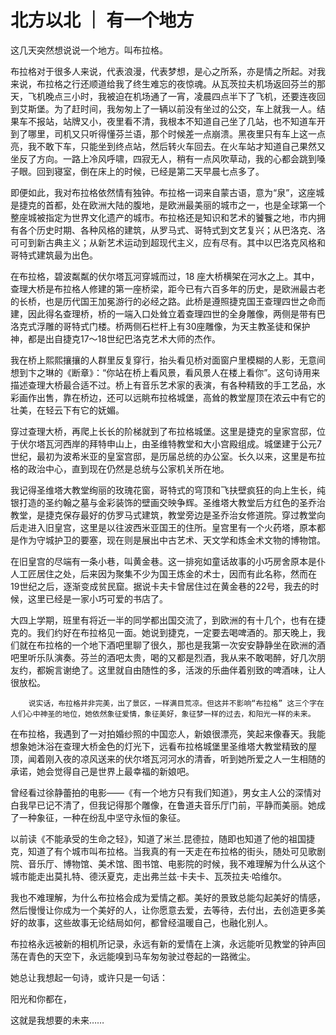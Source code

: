 # 北方以北 ｜ 有一个地方

这几天突然想说说一个地方。叫布拉格。

 

布拉格对于很多人来说，代表浪漫，代表梦想，是心之所系，亦是情之所起。对我来说，布拉格之行还顺道给我了终生难忘的夜惊魂。从瓦茨拉夫机场返回芬兰的那天，飞机晚点三小时，我被迫在机场通了一宵，凌晨四点半下了飞机，还要连夜回到艾斯堡。为了赶时间，我匆匆上了一辆以前没有坐过的公交，车上就我一人。结果车不报站，站牌又小，夜里看不清，我根本不知道自己坐了几站，也不知道车开到了哪里，司机又只听得懂芬兰语，那个时候差一点崩溃。黑夜里只有车上这一点亮，我不敢下车，只能坐到终点站，然后转火车回去。在火车站才知道自己果然又坐反了方向。一路上冷风呼啸，四寂无人，稍有一点风吹草动，我的心都会跳到嗓子眼。回到寝室，倒在床上的时候，已经是第二天早晨七点多了。

 

即便如此，我对布拉格依然情有独钟。布拉格一词来自蒙古语，意为“泉”，这座城是捷克的首都，处在欧洲大陆的腹地，是欧洲最美丽的城市之一，也是全球第一个整座城被指定为世界文化遗产的城市。布拉格还是知识和艺术的饕餮之地，市内拥有各个历史时期、各种风格的建筑，从罗马式、哥特式到文艺复兴；从巴洛克、洛可可到新古典主义；从新艺术运动到超现代主义，应有尽有。其中以巴洛克风格和哥特式建筑最为出色。

 

在布拉格，碧波粼粼的伏尔塔瓦河穿城而过，18 座大桥横架在河水之上。其中，查理大桥是布拉格人修建的第一座桥梁，距今已有六百多年的历史，是欧洲最古老的长桥，也是历代国王加冕游行的必经之路。此桥是遵照捷克国王查理四世之命而建，因此得名查理桥，桥的一端入口处耸立着查理四世的全身雕像，两侧是带有巴洛克式浮雕的哥特式门楼。桥两侧石栏杆上有30座雕像，为天主教圣徒和保护神，都是出自捷克17～18世纪巴洛克艺术大师的杰作。



我在桥上熙熙攘攘的人群里反复穿行，抬头看见桥对面窗户里模糊的人影，无意间想到卞之琳的《断章》：“你站在桥上看风景，看风景人在楼上看你”。这句诗用来描述查理大桥最合适不过。桥上有音乐艺术家的表演，有各种精致的手工艺品，水彩画作出售，靠在桥边，还可以远眺布拉格城堡，高耸的教堂屋顶在浓云中有它的壮美，在轻云下有它的妩媚。

穿过查理大桥，再爬上长长的阶梯就到了布拉格城堡。这里是捷克的皇家宫邸，位于伏尔塔瓦河西岸的拜特申山上，由圣维特教堂和大小宫殿组成。城堡建于公元7世纪，最初为波希米亚的皇室宫邸，是历届总统的办公室。长久以来，这里是布拉格的政治中心，直到现在仍然是总统与公家机关所在地。

 

我记得圣维塔大教堂绚丽的玫瑰花窗，哥特式的穹顶和飞扶壁疯狂的向上生长，纯银打造的圣约翰之墓与金彩装饰的壁画交映争辉。圣维塔大教堂后方红色的圣乔治教堂，是捷克保存最好的仿罗马式建筑，教堂旁边是圣乔治女修道院。穿过教堂向后走进入旧皇宫，这里是以往波西米亚国王的住所。皇宫里有一个火药塔，原本都是作为守城护卫的要塞，现在则是展出中古艺术、天文学和炼金术文物的博物馆。



在旧皇宫的尽端有一条小巷，叫黄金巷。这一排宛如童话故事的小巧房舍原本是仆人工匠居住之处，后来因为聚集不少为国王炼金的术士，因而有此名称，然而在19世纪之后，逐渐变成贫民窟。据说卡夫卡曾居住过在黄金巷的22号，我去的时候，这里已经是一家小巧可爱的书店了。

大四上学期，班里有将近一半的同学都出国交流了，到欧洲的有十几个，也有在捷克的。我们约好在布拉格见一面。她说到捷克，一定要去喝啤酒的。那天晚上，我们就在布拉格的一个地下酒吧里聊了很久，那也是我第一次安安静静坐在欧洲的酒吧里听乐队演奏。芬兰的酒吧太贵，喝的又都是烈酒，我从来不敢喝醉，好几次朋友约，都婉言谢绝了。这里就自由随性的多，活泼的乐曲伴着别致的啤酒味，让人很放松。

 

        说实话，布拉格并非完美，出了景区，一样满目荒凉。但这并不影响“布拉格” 这三个字在人们心中神圣的地位，她依然象征爱情，象征美好，象征梦一样的过去，和阳光一样的未来。

 

在布拉格，我遇到了一对拍婚纱照的中国恋人，新娘很漂亮，笑起来像春天。我能想象她沐浴在查理大桥金色的灯光下，远看布拉格城堡里圣维塔大教堂精致的屋顶，闻着刚入夜的凉风送来的伏尔塔瓦河河水的清香，听到她所爱之人一生相随的承诺，她会觉得自己是世界上最幸福的新娘吧。



曾经看过徐静蕾拍的电影——《有一个地方只有我们知道》，男女主人公的深情对白我早已记不清了，但我记得那个雕像，在鲁道夫音乐厅门前，平静而美丽。她成了一种象征，一种在纷乱中坚守永恒的象征。

 

以前读《不能承受的生命之轻》，知道了米兰.昆德拉，随即也知道了他的祖国捷克，知道了有个城市叫布拉格。当我真的有一天走在布拉格的街头，随处可见歌剧院、音乐厅、博物馆、美术馆、图书馆、电影院的时候，我不难理解为什么从这个城市能走出莫扎特、德沃夏克，走出弗兰兹·卡夫卡、瓦茨拉夫·哈维尔。



我也不难理解，为什么布拉格会成为爱情之都。美好的景致总能勾起美好的情感，然后慢慢让你成为一个美好的人，让你愿意去爱，去等待，去付出，去创造更多美好的故事，这些故事无论结局如何，都曾经温暖自己，也融化别人。



布拉格永远被新的相机所记录，永远有新的爱情在上演，永远能听见教堂的钟声回荡在青色的天空下，永远能嗅到马车匆匆驶过卷起的一路微尘。

 

她总让我想起一句诗，或许只是一句话：

阳光和你都在，

这就是我想要的未来……
